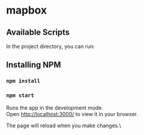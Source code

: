 # mapbox

## Available Scripts

In the project directory, you can run:

## Installing NPM

### `npm install`

### `npm start`

Runs the app in the development mode.\
Open [http://localhost:3000/](http://localhost:3000/) to view it in your browser.

The page will reload when you make changes.\
